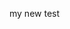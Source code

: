 <!DOCTYPE html>
<html>
<head>
	<title>tester</title>
</head>
<body>
<p>my new test</p>
</body>
</html>